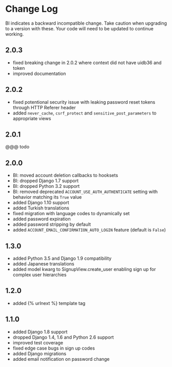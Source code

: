 # Change Log

BI indicates a backward incompatible change. Take caution when upgrading to a
version with these. Your code will need to be updated to continue working.

## 2.0.3

 * fixed breaking change in 2.0.2 where context did not have uidb36 and token
 * improved documentation

## 2.0.2

 * fixed potentional security issue with leaking password reset tokens through HTTP Referer header
 * added `never_cache`, `csrf_protect` and `sensitive_post_parameters` to appropriate views

## 2.0.1

@@@ todo

## 2.0.0

 * BI: moved account deletion callbacks to hooksets
 * BI: dropped Django 1.7 support
 * BI: dropped Python 3.2 support
 * BI: removed deprecated `ACCOUNT_USE_AUTH_AUTHENTICATE` setting with behavior matching its `True` value
 * added Django 1.10 support
 * added Turkish translations
 * fixed migration with language codes to dynamically set
 * added password expiration
 * added password stripping by default
 * added `ACCOUNT_EMAIL_CONFIRMATION_AUTO_LOGIN` feature (default is `False`)

## 1.3.0

 * added Python 3.5 and Django 1.9 compatibility
 * added Japanese translations
 * added model kwarg to SignupView.create_user enabling sign up for complex user hierarchies

## 1.2.0

 * added {% urlnext %} template tag

## 1.1.0

 * added Django 1.8 support
 * dropped Django 1.4, 1.6 and Python 2.6 support
 * improved test coverage
 * fixed edge case bugs in sign up codes
 * added Django migrations
 * added email notification on password change

